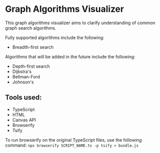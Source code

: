 # Graph Algorithms Visualizer

This graph algorithms visualizer aims to clarify understanding of common graph search algorithms. 

Fully supported algorithms include the following:
- Breadth-first search

Algorithms that will be added in the future include the following:
- Depth-first search
- Dijkstra's
- Bellman-Ford
- Johnson's

## Tools used:
- TypeScript
- HTML
- Canvas API
- Browserify
- Tsify

To run browserify on the original TypeScript files, use the following command:
```npx browserify SCRIPT_NAME.ts -p tsify > bundle.js```
